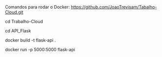 Comandos para rodar o Docker: https://github.com/JoaoTrevisam/Tabalho-Cloud.git

cd Trabalho-Cloud

cd API_Flask

docker build -t flask-api .  

docker run -p 5000:5000 flask-api

